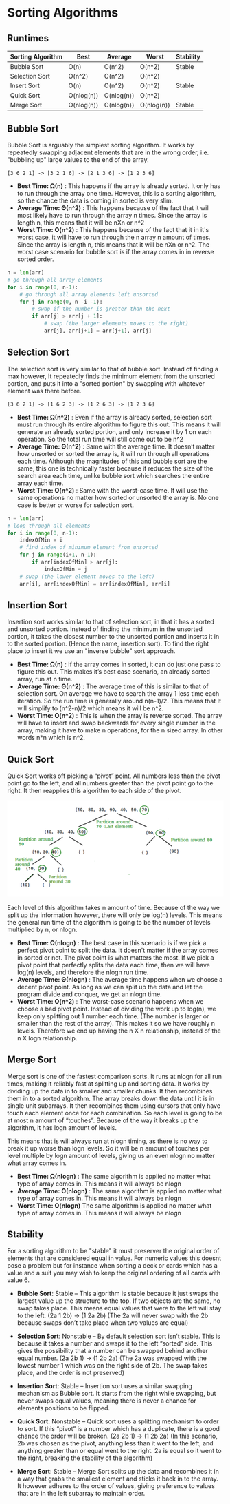 # Sorting Algorithms

## Runtimes
| Sorting Algorithm | Best       | Average    | Worst      | Stability |
| ---               | ---        | ---        | ---        | --- |
| Bubble Sort       | O(n)       | O(n^2)     | O(n^2)     | Stable |
| Selection Sort    |  O(n^2)    |  O(n^2)    |  O(n^2)    | |
| Insert Sort       | O(n)       | O(n^2)     | O(n^2)     | Stable |
| Quick Sort        | O(nlog(n)) | O(nlog(n)) | O(n^2)     | |
| Merge Sort        | O(nlog(n)) | O(nlog(n)) | O(nlog(n)) | Stable |

## Bubble Sort
Bubble Sort is arguably the simplest sorting algorithm. It works by repeatedly swapping adjacent elements that are in the wrong order, i.e. "bubbling up" large values to the end of the array.

```
[3 6 2 1] -> [3 2 1 6] -> [2 1 3 6] -> [1 2 3 6]
```
- **Best Time: Ω(n)** : This happens if the array is already sorted. It only has to run through the array one time. However, this is a sorting algorithm, so the chance the data is coming in sorted is very slim.
- **Average Time: Θ(n^2)** : This happens because of the fact that it will most likely have to run through the array n times. Since the array is length n, this means that it will be nXn or n^2
- **Worst Time: O(n^2)** : This happens because of the fact that it in it's worst case, it will have to run through the n array n amount of times. Since the array is length n, this means that it will be nXn or n^2. The worst case scenario for bubble sort is if the array comes in in reverse sorted order.

```python
n = len(arr)
# go through all array elements
for i in range(0, n-1):
    # go through all array elements left unsorted
    for j in range(0, n -i -1):
        # swap if the number is greater than the next
        if arr[j] > arr[j + 1]:
            # swap (the larger elements moves to the right)
            arr[j], arr[j+1] = arr[j+1], arr[j]
```

## Selection Sort
The selection sort is very similar to that of bubble sort. Instead of finding a max however, It repeatedly finds the minimum element from the unsorted portion, and puts it into a "sorted portion" by swapping with whatever element was there before. 

```
[3 6 2 1] -> [1 6 2 3] -> [1 2 6 3] -> [1 2 3 6] 
```
- **Best Time: Ω(n^2)** : Even if the array is already sorted, selection sort must run through its entire algorithm to figure this out.  This means it will generate an already sorted portion, and only increase it by 1 on each operation. So the total run time will still come out to be n^2
- **Average Time: Θ(n^2)** : Same with the average time. It doesn’t matter how unsorted or sorted the array is, it will run through all operations each time. Although the magnitudes of this and bubble sort are the same, this one is technically faster because it reduces the size of the search area each time, unlike bubble sort which searches the entire array each time.
- **Worst Time: O(n^2)** : Same with the worst-case time. It will use the same operations no matter how sorted or unsorted the array is. No one case is better or worse for selection sort.  

```python
n = len(arr)
# loop through all elements
for i in range(0, n-1):
    indexOfMin = i
    # find index of minimum element from unsorted
    for j in range(i+1, n-1):
        if arr[indexOfMin] > arr[j]:
            indexOfMin = j
    # swap (the lower element moves to the left)
    arr[i], arr[indexOfMin] = arr[indexOfMin], arr[i]
```


## Insertion Sort
Insertion sort works similar to that of selection sort, in that it has a sorted and unsorted portion. Instead of finding the minimum in the unsorted portion, it takes the closest number to the unsorted portion and inserts it in to the sorted portion. (Hence the name, insertion sort). To find the right place to insert it we use an "inverse bubble" sort approach. 

- **Best Time: Ω(n)** : If the array comes in sorted, it can do just one pass to figure this out. This makes it’s best case scenario, an already sorted array, run at n time.
- **Average Time: Θ(n^2)** : The average time of this is similar to that of selection sort. On average we have to search the array 1 less time each iteration. So the run time is generally around n(n-1)/2. This means that It will simplify to (n^2-n)/2 which means it will be n^2.
- **Worst Time: O(n^2)** : This is when the array is reverse sorted. The array will have to insert and swap backwards for every single number in the array, making it have to make n operations, for the n sized array. In other words n*n which is n^2.  


## Quick Sort
Quick Sort works off picking a “pivot” point. All numbers less than the pivot point go to the left, and all numbers greater than the pivot point go to the right. It then reapplies this algorithm to each side of the pivot.

![Quicksort](./img/quick_sort.PNG)

Each level of this algorithm takes n amount of time. Because of the way we split up the information however, there will only be log(n) levels. This means the general run time of the algorithm is going to be the number of levels multiplied by n, or nlogn.

- **Best Time: Ω(nlogn)** : The best case in this scenario is if we pick a perfect pivot point to split the data. It doesn't matter if the array comes in sorted or not. The pivot point is what matters the most. If we pick a pivot point that perfectly splits the data each time, then we will have log(n) levels, and therefore the nlogn run time. 
- **Average Time: Θ(nlogn)** : The average time happens when we choose a decent pivot point. As long as we can split up the data and let the program divide and conquer, we get an nlogn time.  
- **Worst Time: O(n^2)** : The worst-case scenario happens when we choose a bad pivot point. Instead of dividing the work up to log(n), we keep only splitting out 1 number each time. (The number is larger or smaller than the rest of the array). This makes it so we have roughly n levels. Therefore we end up having the n X n relationship, instead of the n X logn relationship.     

## Merge Sort
Merge sort is one of the fastest comparison sorts. It runs at nlogn for all run times, making it reliably fast at splitting up and sorting data. It works by dividing up the data in to smaller and smaller chunks. It then recombines them in to a sorted algorithm. The array breaks down the data until it is in single unit subarrays. It then recombines them using cursors that only have touch each element once for each combination. So each level is going to be at most n amount of “touches”. Because of the way it breaks up the algorithm, it has logn amount of levels.

This means that is will always run at nlogn timing, as there is no way to break it up worse than logn levels.  So it will be n amount of touches per level multiple by logn amount of levels, giving us an even nlogn no matter what array comes in. 

- **Best Time: Ω(nlogn)** : The same algorithm is applied no matter what type of array comes in. This means it will always be nlogn
- **Average Time: Θ(nlogn)** : The same algorithm is applied no matter what type of array comes in. This means it will always be nlogn
- **Worst Time: O(nlogn)** The same algorithm is applied no matter what type of array comes in. This means it will always be nlogn

## Stability
For a sorting algorithm to be "stable" it must preserver the original order of elements that are considered equal in value. For numeric values this doesnt pose a problem but for instance when sorting a deck or cards which has a value and a suit you may wish to keep the original ordering of all cards with value 6.

- **Bubble Sort**: Stable – This algorithm is stable because it just swaps the largest value up the structure to the top. If two objects are the same, no swap takes place. This means equal values that were to the left will stay to the left.  (2a 1 2b) -> (1 2a 2b) (The 2a will never swap with the 2b because swaps don’t take place when two values are equal)  

- **Selection Sort**: Nonstable – By default selection sort isn’t stable. This is because it takes a number and swaps it to the left “sorted” side. This gives the possibility that a number can be swapped behind another equal number.  (2a 2b 1) -> (1 2b 2a) (The 2a was swapped with the lowest number 1 which was on the right side of 2b. The swap takes place, and the order is not preserved)  

- **Insertion Sort**: Stable – Insertion sort uses a similar swapping mechanism as Bubble sort. It starts from the right while swapping, but never swaps equal values, meaning there is never a chance for elements positions to be flipped.  

- **Quick Sort**: Nonstable – Quick sort uses a splitting mechanism to order to sort. If this “pivot” is a number which has a duplicate, there is a good chance the order will be broken.  (2a 2b 1) -> (1 2b 2a) (In this scenario, 2b was chosen as the pivot, anything less than it went to the left, and anything greater than  or equal went to the right. 2a is equal so it went to the right, breaking the stability of the algorithm)  

- **Merge Sort**: Stable – Merge Sort splits up the data and recombines it in a way that grabs the smallest element and sticks it back in to the array. It however adheres to the order of values, giving preference to values that are in the left subarray to maintain order.  
